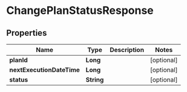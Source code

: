 

# ChangePlanStatusResponse


## Properties

| Name | Type | Description | Notes |
|------------ | ------------- | ------------- | -------------|
|**planId** | **Long** |  |  [optional] |
|**nextExecutionDateTime** | **Long** |  |  [optional] |
|**status** | **String** |  |  [optional] |



